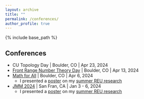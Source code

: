 ```yaml
---
layout: archive
title: ""
permalink: /conferences/
author_profile: true
---
```


{% include base_path %}

## Conferences
* CU Topology Day &#124; Boulder, CO &#124; Apr 23, 2024
* <a href="https://sites.google.com/view/frontrangenumbertheoryday/home?authuser=0">Front Range Number Theory Day</a> &#124; Boulder, CO &#124; Apr 13, 2024
* <a href="https://sites.google.com/view/mathforallnola/satellite-conference/boulder-co?authuser=0">Math for All</a> &#124; Boulder, CO &#124; Apr 6, 2024
  * I presented a [poster](/files/Poster.pdf) on my <a href="https://clydekertzer.com/papers/">summer REU research</a>
* <a href="https://meetings.ams.org/math/jmm2024/meetingapp.cgi/Paper/28472">JMM 2024</a> &#124; San Fran, CA &#124; Jan 3 - 6, 2024
  * I presented a [poster](/files/Poster.pdf) on my <a href="https://clydekertzer.com/papers/">summer REU research</a>


